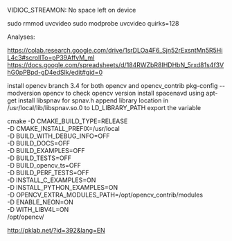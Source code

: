 
VIDIOC_STREAMON: No space left on device

sudo rmmod uvcvideo
sudo modprobe uvcvideo quirks=128

Analyses:

https://colab.research.google.com/drive/1srDLOa4F6_Sjn52rExsntMn5R5HiL4c3#scrollTo=pP39AffvM_mI
https://docs.google.com/spreadsheets/d/184RWZbR8IHDHbN_5rxd81s4f3VhG0pPBpd-gD4edSIk/edit#gid=0


install opencv branch 3.4 for both opencv and opencv_contrib
pkg-config --modversion opencv to check opencv version
install spacenavd using apt-get
install libspnav for spnav.h
append library location in /usr/local/lib/libspnav.so.0 to LD_LIBRARY_PATH
export the variable


cmake -D CMAKE_BUILD_TYPE=RELEASE \
	-D CMAKE_INSTALL_PREFIX=/usr/local \
	-D BUILD_WITH_DEBUG_INFO=OFF \
	-D BUILD_DOCS=OFF \
	-D BUILD_EXAMPLES=OFF \
	-D BUILD_TESTS=OFF \
	-D BUILD_opencv_ts=OFF \
	-D BUILD_PERF_TESTS=OFF \
	-D INSTALL_C_EXAMPLES=ON \
	-D INSTALL_PYTHON_EXAMPLES=ON \
	-D OPENCV_EXTRA_MODULES_PATH=/opt/opencv_contrib/modules \
	-D ENABLE_NEON=ON \
	-D WITH_LIBV4L=ON \
        /opt/opencv/

http://pklab.net/?id=392&lang=EN